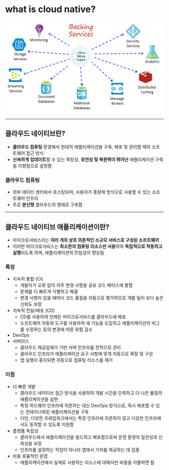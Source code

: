 # what is cloud native?

![cloud-native](../resources/images/cloud_native.png)

---

## 클라우드 네이티브란?

- **클라우드 컴퓨팅** 환경에서 현대적 애플리케이션을 구축, 배포 및 관리할 때의 소프트웨어 접근 방식
- **신속하게 업데이트**할 수 있는 확장성, **유연성 및 복원력이 뛰어난** 애플리케이션 구축을 지향점으로 설정함

### 클라우드 컴퓨팅

- 외부 데이터 센터에서 호스팅되며, 사용자가 종량제 방식으로 사용할 수 있는 소프트웨어 인프라
- 주로 **분산형** 클라우드의 형태로 구축함

---

## 클라우드 네이티브 애플리케이션이란?

- 마이크로서비스라는 **여러 개의 상호 의존적인 소규모 서비스로 구성된 소프트웨어**
- 이러한 마이크로서비스는 **최소한의 컴퓨팅 리소스만 사용**하여 **독립적으로 작동하고 실행**되도록 하여, 애플리케이션의 민첩성이 향상됨

### 특징

- 지속적 통합 (CI)
    - 개발자가 오류 없이 자주 변경 사항을 공유 코드 베이스에 통합
    - 문제를 더 빠르게 식별하고 해결
    - 변경 사항이 있을 때마다 코드 품질을 자동으로 평가하므로 개발 팀이 보다 높은 신뢰도 보장
- 지속적 전달/배포 (CD)
    - CD를 사용하여 언제든 마이크로서비스를 클라우드에 배포
    - 소프트웨어 자동화 도구를 사용하여 새 기능을 도입하고 애플리케이션의 버그를 수정하는 등의 변경에 따른 위험 감소
- DevOps
- 서버리스
    - 클라우드 제공업체가 기반 서버 인프라를 전적으로 관리
    - 클라우드 인프라가 애플리케이션 요구 사항에 맞게 자동으로 확장 및 구성
    - 앱 실행이 중지되면 자동으로 컴퓨팅 리소스를 제거

### 이점

- 더 빠른 개발
    - 클라우드 네이티브 접근 방식을 사용하여 개발 시간을 단축하고 더 나은 품질의 애플리케이션을 실현
    - 특정 하드웨어 인프라에 의존하는 대신 DevOps 방식으로, 즉시 배포할 수 있는 컨테이너화된 애플리케이션을 구축
    - 다만, 다양한 프레임워크에서는 특정 인프라에 의존하지 않고 다양한 인프라에서도 동작할 수 있도록 지원함
- 플랫폼 독립성
    - 클라우드에서 애플리케이션을 빌드하고 배포함으로써 운영 환경의 일관성과 신뢰성을 보장
    - 인프라를 설정하는 작업이 아니라 앱에서 가치를 제공하는 데 집중
- 비용 효율적인 운영
    - 애플리케이션에서 실제로 사용하는 리소스에 대해서만 비용을 지불하면 됨